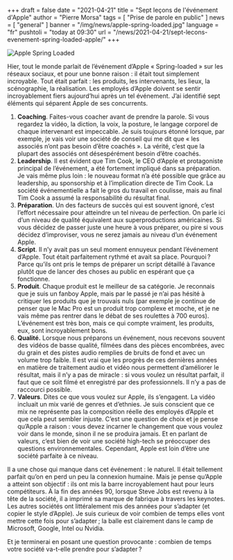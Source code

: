 +++
draft = false
date = "2021-04-21"
title = "Sept leçons de l'événement d'Apple"
author = "Pierre Morsa"
tags = [ "Prise de parole en public" ]
news = [ "general" ]
banner = "/img/news/apple-spring-loaded.jpg"
language = "fr"
pushtoli = "today at 09:30"
url = "/news/2021-04-21/sept-lecons-evenement-spring-loaded-apple/"
+++

![Apple Spring Loaded](/img/news/apple-spring-loaded.jpg)

Hier, tout le monde parlait de l’événement d’Apple « Spring-loaded » sur les réseaux sociaux, et pour une bonne raison : il était tout simplement incroyable. Tout était parfait : les produits, les intervenants, les lieux, la scénographie, la réalisation. Les employés d’Apple doivent se sentir incroyablement fiers aujourd’hui après un tel événement. J’ai identifié sept éléments qui séparent Apple de ses concurrents.

1. **Coaching**. Faites-vous coacher avant de prendre la parole. Si vous regardez la vidéo, la diction, la voix, la posture, le langage corporel de chaque intervenant est impeccable. Je suis toujours étonné lorsque, par exemple, je vais voir une société de conseil qui me dit que « les associés n’ont pas besoin d’être coachés ». La vérité, c’est que la plupart des associés ont désespérément besoin d’être coachés.
2. **Leadership**. Il est évident que Tim Cook, le CEO d’Apple et protagoniste principal de l’événement, a été fortement impliqué dans sa préparation. Je vais même plus loin : le nouveau format n’a été possible que grâce au leadership, au sponsorship et à l’implication directe de Tim Cook. La société événementielle a fait le gros du travail en coulisse, mais au final Tim Cook a assumé la responsabilité du résultat final.
3. **Préparation**. Un des facteurs de succès qui est souvent ignoré, c’est l’effort nécessaire pour atteindre un tel niveau de perfection. On parle ici d’un niveau de qualité équivalent aux superproductions américaines. Si vous décidez de passer juste une heure à vous préparer, ou pire si vous décidez d’improviser, vous ne serez jamais au niveau d’un événement Apple.
4. **Script**. Il n’y avait pas un seul moment ennuyeux pendant l’événement d’Apple. Tout était parfaitement rythmé et avait sa place. Pourquoi ? Parce qu’ils ont pris le temps de préparer un script détaillé à l’avance plutôt que de lancer des choses au public en espérant que ça fonctionne.
5. **Produit**. Chaque produit est le meilleur de sa catégorie. Je reconnais que je suis un fanboy Apple, mais par le passé je n’ai pas hésité à critiquer les produits que je trouvais nuls (par exemple je continue de penser que le Mac Pro est un produit trop complexe et moche, et je ne vais même pas rentrer dans le débat de ses roulettes à 700 euros). L’événement est très bon, mais ce qui compte vraiment, les produits, eux, sont incroyablement bons.
6. **Qualité.** Lorsque nous préparons un événement, nous recevons souvent des vidéos de basse qualité, filmées dans des pièces encombrées, avec du grain et des pistes audio remplies de bruits de fond et avec un volume trop faible. Il est vrai que les progrès de ces dernières années en matière de traitement audio et vidéo nous permettent d’améliorer le résultat, mais il n’y a pas de miracle : si vous voulez un résultat parfait, il faut que ce soit filmé et enregistré par des professionnels. Il n’y a pas de raccourci possible.
7. **Valeurs**. Dites ce que vous voulez sur Apple, ils s’engagent. La vidéo incluait un mix varié de genres et d’ethnies. Je suis conscient que ce mix ne représente pas la composition réelle des employés d’Apple et que cela peut sembler injuste. C’est une question de choix et je pense qu’Apple a raison : vous devez incarner le changement que vous voulez voir dans le monde, sinon il ne se produira jamais. Et en parlant de valeurs, c’est bien de voir une société high-tech se préoccuper des questions environnementales. Cependant, Apple est loin d’être une société parfaite à ce niveau.

Il a une chose qui manque dans cet événement : le naturel. Il était tellement parfait qu’on en perd un peu la connexion humaine. Mais je pense qu’Apple a atteint son objectif : ils ont mis la barre incroyablement haut pour leurs compétiteurs. À la fin des années 90, lorsque Steve Jobs est revenu à la tête de la société, il a imprimé sa marque de fabrique à travers les keynotes. Les autres sociétés ont littéralement mis des années pour s’adapter (et copier le style d’Apple). Je suis curieux de voir combien de temps elles vont mettre cette fois pour s’adapter ; la balle est clairement dans le camp de Microsoft, Google, Intel ou Nvidia.

Et je terminerai en posant une question provocante : combien de temps votre société va-t-elle prendre pour s’adapter ?
